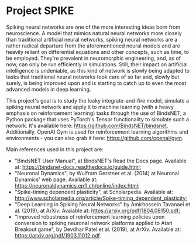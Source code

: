# Project SPIKE
Spiking neural networks are one of the more interesting ideas born from neuroscience. A model that mimics natural neural networks more closely than traditional artificial neural networks, spiking neural networks are a rather radical departure from the aforementioned neural models and are heavily reliant on differential equations and other concepts, such as time, to be employed. They're prevalent in neuromorphic engineering, and, as of now, can only be run efficiently in simulations. Still, their impact on artificial intelligence is undeniable, as this kind of network is slowly being adapted to tasks that traditional neural networks took care of so far and, slowly but surely, is being improved upon and is starting to catch up to even the most advanced models in deep learning.

This project's goal is to study the leaky integrate-and-fire model, simulate a spiking neural network and apply it to machine learning (with a heavy emphasis on reinforcement learning) tasks through the use of BindsNET, a Python package that uses PyTorch's Tensor functionality to simulate such a network. It's available here: https://github.com/BindsNET/bindsnet. Additionally, OpenAI Gym is used for reinforcement learning algorithms and environments - you can also grab it here: https://github.com/openai/gym.

Main references used in this project are:

* "BindsNET User Manual", at BindsNET's Read the Docs page. Available at: https://bindsnet-docs.readthedocs.io/guide.html;
* "Neuronal Dynamics", by Wulfram Gerstner et al. (2014) at Neuronal Dynamics' web page. Available at: https://neuronaldynamics.epfl.ch/online/index.html;
* "Spike-timing dependent plasticity", at Scholarpedia. Available at: http://www.scholarpedia.org/article/Spike-timing_dependent_plasticity;
* "Deep Learning in Spiking Neural Networks" by Amirhossein Tavanaei et al. (2019), at ArXiv. Avaiable at: https://arxiv.org/pdf/1804.08150.pdf;
* "Improved robustness of reinforcement learning policies upon conversion to spiking neuronal network platforms applied to Atari Breakout game", by Devdhar Patel et al. (2019), at ArXiv. Available at: https://arxiv.org/pdf/1903.11012.pdf. 




